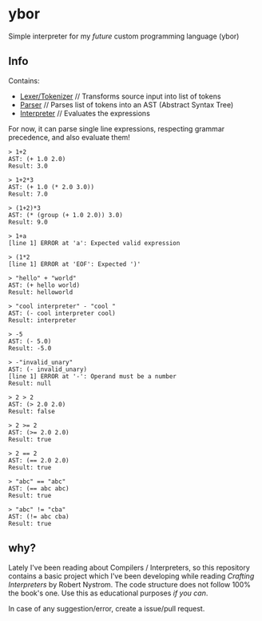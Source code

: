 # ybor
Simple interpreter for my *future* custom programming language (ybor)

## Info

Contains:
- [Lexer/Tokenizer](https://github.com/roby2014/ybor/blob/main/src/main/kotlin/Tokenizer.kt) // Transforms source input into list of tokens
- [Parser](https://github.com/roby2014/ybor/blob/main/src/main/kotlin/Parser.kt) // Parses list of tokens into an AST (Abstract Syntax Tree)
- [Interpreter](https://github.com/roby2014/ybor/blob/main/src/main/kotlin/Interpreter.kt) // Evaluates the expressions

For now, it can parse single line expressions, respecting grammar precedence, and also evaluate them!

```shell
> 1+2
AST: (+ 1.0 2.0)
Result: 3.0

> 1+2*3
AST: (+ 1.0 (* 2.0 3.0))
Result: 7.0

> (1+2)*3
AST: (* (group (+ 1.0 2.0)) 3.0)
Result: 9.0

> 1+a
[line 1] ERROR at 'a': Expected valid expression

> (1*2
[line 1] ERROR at 'EOF': Expected ')'

> "hello" + "world"
AST: (+ hello world)
Result: helloworld

> "cool interpreter" - "cool "
AST: (- cool interpreter cool)
Result: interpreter

> -5
AST: (- 5.0)
Result: -5.0

> -"invalid_unary"
AST: (- invalid_unary)
[line 1] ERROR at '-': Operand must be a number
Result: null

> 2 > 2
AST: (> 2.0 2.0)
Result: false

> 2 >= 2
AST: (>= 2.0 2.0)
Result: true

> 2 == 2
AST: (== 2.0 2.0)
Result: true

> "abc" == "abc"
AST: (== abc abc)
Result: true

> "abc" != "cba"
AST: (!= abc cba)
Result: true
```

## why?
Lately I've been reading about Compilers / Interpreters, so this repository contains a basic project which
I've been developing while reading *Crafting Interpreters* by Robert Nystrom. The code structure does not follow 100% the book's one.
Use this as educational purposes *if you can*.

In case of any suggestion/error, create a issue/pull request.